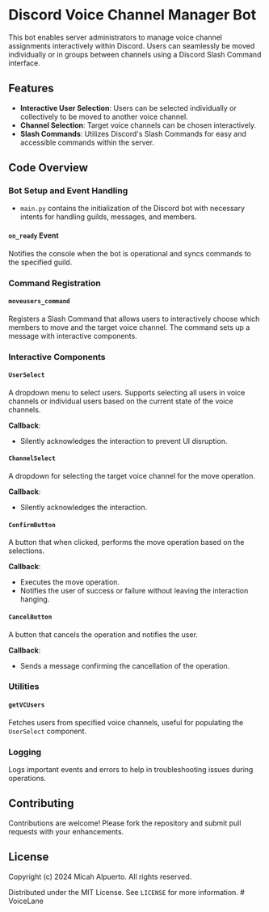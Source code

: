 
# Discord Voice Channel Manager Bot

This bot enables server administrators to manage voice channel assignments interactively within Discord. Users can seamlessly be moved individually or in groups between channels using a Discord Slash Command interface.

## Features

- **Interactive User Selection**: Users can be selected individually or collectively to be moved to another voice channel.
- **Channel Selection**: Target voice channels can be chosen interactively.
- **Slash Commands**: Utilizes Discord's Slash Commands for easy and accessible commands within the server.

## Code Overview

### Bot Setup and Event Handling

- `main.py` contains the initialization of the Discord bot with necessary intents for handling guilds, messages, and members.

#### `on_ready` Event

Notifies the console when the bot is operational and syncs commands to the specified guild.

### Command Registration

#### `moveusers_command`

Registers a Slash Command that allows users to interactively choose which members to move and the target voice channel. The command sets up a message with interactive components.

### Interactive Components

#### `UserSelect`

A dropdown menu to select users. Supports selecting all users in voice channels or individual users based on the current state of the voice channels.

**Callback**:
- Silently acknowledges the interaction to prevent UI disruption.

#### `ChannelSelect`

A dropdown for selecting the target voice channel for the move operation.

**Callback**:
- Silently acknowledges the interaction.

#### `ConfirmButton`

A button that when clicked, performs the move operation based on the selections.

**Callback**:
- Executes the move operation.
- Notifies the user of success or failure without leaving the interaction hanging.

#### `CancelButton`

A button that cancels the operation and notifies the user.

**Callback**:
- Sends a message confirming the cancellation of the operation.

### Utilities

#### `getVCUsers`

Fetches users from specified voice channels, useful for populating the `UserSelect` component.

### Logging

Logs important events and errors to help in troubleshooting issues during operations.

## Contributing

Contributions are welcome! Please fork the repository and submit pull requests with your enhancements.

## License

Copyright (c) 2024 Micah Alpuerto. All rights reserved.

Distributed under the MIT License. See `LICENSE` for more information.
#   V o i c e L a n e  
 
